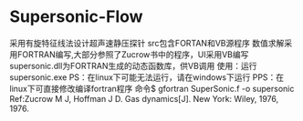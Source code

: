 # Supersonic-Flow
采用有旋特征线法设计超声速静压探针
src包含FORTAN和VB源程序
数值求解采用FORTRAN编写,大部分参照了Zucrow书中的程序，UI采用VB编写
supersonic.dll为FORTRAN生成的动态函数库，供VB调用
使用：运行supersonic.exe
PS：在linux下可能无法运行，请在windows下运行
PPS：在linux下可直接修改编译fortran程序
     命令$ gfortran SuperSonic.f -o supersonic
Ref:Zucrow M J, Hoffman J D. Gas dynamics[J]. New York: Wiley, 1976, 1976.
